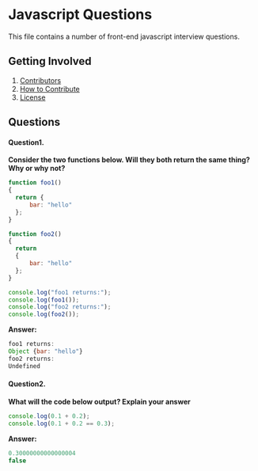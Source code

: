 # Javascript Questions

This file contains a number of front-end javascript interview questions.

## Getting Involved

  1. [Contributors](#contributors)
  1. [How to Contribute](https://github.com/danlex/javascript-questions/edit/master/CONTRIBUTING.md)
  1. [License](https://github.com/danlex/javascript-questions/blob/master/LICENSE)

## Questions
#### Question1. 

**Consider the two functions below. Will they both return the same thing? Why or why not?**

```javascript
function foo1()
{
  return {
      bar: "hello"
  };
}

function foo2()
{
  return
  {
      bar: "hello"
  };
}

console.log("foo1 returns:");
console.log(foo1());
console.log("foo2 returns:");
console.log(foo2());
```

**Answer:**
```javascript
foo1 returns:
Object {bar: "hello"}
foo2 returns:
Undefined
```

#### Question2. 
**What will the code below output? Explain your answer**

```javascript
console.log(0.1 + 0.2);
console.log(0.1 + 0.2 == 0.3);
```
**Answer:**
```javascript
0.30000000000000004
false
```
